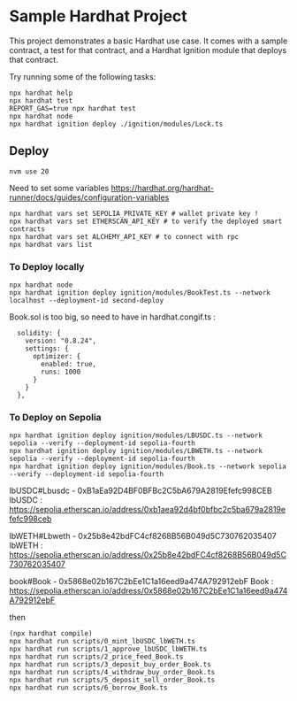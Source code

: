 # Sample Hardhat Project

This project demonstrates a basic Hardhat use case. It comes with a sample contract, a test for that contract, and a Hardhat Ignition module that deploys that contract.

Try running some of the following tasks:

```shell
npx hardhat help
npx hardhat test
REPORT_GAS=true npx hardhat test
npx hardhat node
npx hardhat ignition deploy ./ignition/modules/Lock.ts
```


## Deploy

```
nvm use 20
```

Need to set some variables https://hardhat.org/hardhat-runner/docs/guides/configuration-variables

```
npx hardhat vars set SEPOLIA_PRIVATE_KEY # wallet private key !
npx hardhat vars set ETHERSCAN_API_KEY # to verify the deployed smart contracts
npx hardhat vars set ALCHEMY_API_KEY # to connect with rpc
npx hardhat vars list
```

### To Deploy locally

```
npx hardhat node
npx hardhat ignition deploy ignition/modules/BookTest.ts --network localhost --deployment-id second-deploy
```

Book.sol is too big, so need to have in hardhat.congif.ts :
```
  solidity: {
    version: "0.8.24",
    settings: {
      optimizer: {
        enabled: true,
        runs: 1000
      }
    }
  },
```


### To Deploy on Sepolia
```
npx hardhat ignition deploy ignition/modules/LBUSDC.ts --network sepolia --verify --deployment-id sepolia-fourth
npx hardhat ignition deploy ignition/modules/LBWETH.ts --network sepolia --verify --deployment-id sepolia-fourth
npx hardhat ignition deploy ignition/modules/Book.ts --network sepolia --verify --deployment-id sepolia-fourth
```

lbUSDC#Lbusdc - 0xB1aEa92D4BF0BFBc2C5bA679A2819Efefc998CEB
lbUSDC : https://sepolia.etherscan.io/address/0xb1aea92d4bf0bfbc2c5ba679a2819efefc998ceb

lbWETH#Lbweth - 0x25b8e42bdFC4cf8268B56B049d5C730762035407
lbWETH : https://sepolia.etherscan.io/address/0x25b8e42bdFC4cf8268B56B049d5C730762035407

book#Book -  0x5868e02b167C2bEe1C1a16eed9a474A792912ebF
Book : https://sepolia.etherscan.io/address/0x5868e02b167C2bEe1C1a16eed9a474A792912ebF


then
```
(npx hardhat compile)
npx hardhat run scripts/0_mint_lbUSDC_lbWETH.ts 
npx hardhat run scripts/1_approve_lbUSDC_lbWETH.ts 
npx hardhat run scripts/2_price_feed_Book.ts
npx hardhat run scripts/3_deposit_buy_order_Book.ts 
npx hardhat run scripts/4_withdraw_buy_order_Book.ts 
npx hardhat run scripts/5_deposit_sell_order_Book.ts 
npx hardhat run scripts/6_borrow_Book.ts 
```